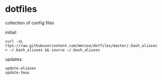 dotfiles
========

collection of config files

initial:
```
curl -sL  ttps://raw.githubusercontent.com/mmrose/dotfiles/master/.bash_aliases > ~/.bash_aliases && source ~/.bash_aliases
```

updates:
```
update-aliases
update-tmux
```
